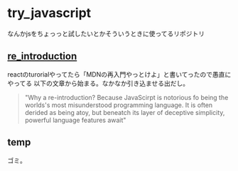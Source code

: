 # try_javascript

なんかjsをちょっっと試したいとかそういうときに使ってるリポジトリ

## [re_introduction](https://developer.mozilla.org/en-US/docs/Web/JavaScript/A_re-introduction_to_JavaScript)

reactのturorialやってたら「MDNの再入門やっとけよ」と書いてったので愚直にやってる
以下の文章から始まる。なかなか引き込ませる出だし。
 >"Why a re-introduction? Because JavaScirpt is notorious fo being the worlds's most misunderstood programming language. It is often derided as being atoy, but beneatch its layer of deceptive simplicity, powerful language features await"

## temp
ゴミ。